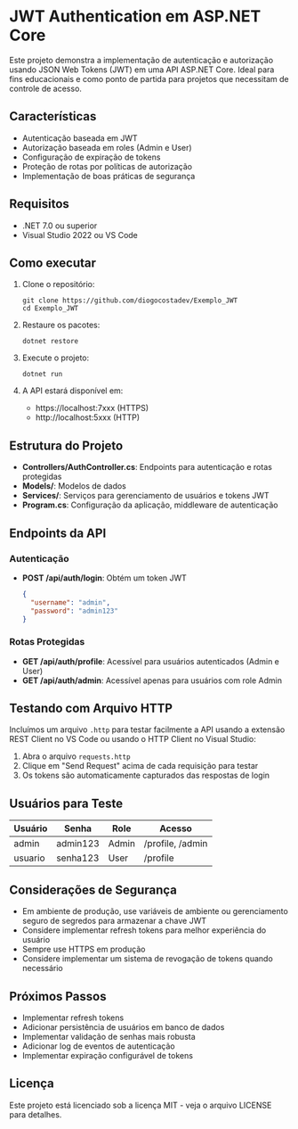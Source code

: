 # JWT Authentication em ASP.NET Core

Este projeto demonstra a implementação de autenticação e autorização usando JSON Web Tokens (JWT) em uma API ASP.NET Core. Ideal para fins educacionais e como ponto de partida para projetos que necessitam de controle de acesso.

## Características

- Autenticação baseada em JWT
- Autorização baseada em roles (Admin e User)
- Configuração de expiração de tokens
- Proteção de rotas por políticas de autorização
- Implementação de boas práticas de segurança

## Requisitos

- .NET 7.0 ou superior
- Visual Studio 2022 ou VS Code

## Como executar

1. Clone o repositório:
   ```
   git clone https://github.com/diogocostadev/Exemplo_JWT
   cd Exemplo_JWT
   ```

2. Restaure os pacotes:
   ```
   dotnet restore
   ```

3. Execute o projeto:
   ```
   dotnet run
   ```

4. A API estará disponível em:
   - https://localhost:7xxx (HTTPS)
   - http://localhost:5xxx (HTTP)

## Estrutura do Projeto

- **Controllers/AuthController.cs**: Endpoints para autenticação e rotas protegidas
- **Models/**: Modelos de dados
- **Services/**: Serviços para gerenciamento de usuários e tokens JWT
- **Program.cs**: Configuração da aplicação, middleware de autenticação

## Endpoints da API

### Autenticação

- **POST /api/auth/login**: Obtém um token JWT
  ```json
  {
    "username": "admin",
    "password": "admin123"
  }
  ```

### Rotas Protegidas

- **GET /api/auth/profile**: Acessível para usuários autenticados (Admin e User)
- **GET /api/auth/admin**: Acessível apenas para usuários com role Admin

## Testando com Arquivo HTTP

Incluímos um arquivo `.http` para testar facilmente a API usando a extensão REST Client no VS Code ou usando o HTTP Client no Visual Studio:

1. Abra o arquivo `requests.http`
2. Clique em "Send Request" acima de cada requisição para testar
3. Os tokens são automaticamente capturados das respostas de login

## Usuários para Teste

| Usuário  | Senha    | Role  | Acesso                   |
|----------|----------|-------|--------------------------|
| admin    | admin123 | Admin | /profile, /admin         |
| usuario  | senha123 | User  | /profile                 |

## Considerações de Segurança

- Em ambiente de produção, use variáveis de ambiente ou gerenciamento seguro de segredos para armazenar a chave JWT
- Considere implementar refresh tokens para melhor experiência do usuário
- Sempre use HTTPS em produção
- Considere implementar um sistema de revogação de tokens quando necessário

## Próximos Passos

- Implementar refresh tokens
- Adicionar persistência de usuários em banco de dados
- Implementar validação de senhas mais robusta
- Adicionar log de eventos de autenticação
- Implementar expiração configurável de tokens

## Licença

Este projeto está licenciado sob a licença MIT - veja o arquivo LICENSE para detalhes.